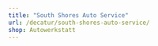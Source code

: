 ```yaml
---
title: "South Shores Auto Service"
url: /decatur/south-shores-auto-service/
shop: Autowerkstatt
---
```

